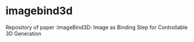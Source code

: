 # imagebind3d
Repository of paper :ImageBind3D: Image as Binding Step for Controllable 3D Generation

